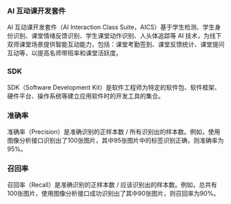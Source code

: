 ### AI 互动课开发套件
AI 互动课开发套件（AI Interaction Class Suite，AICS）基于学生检测、学生身份识别、课堂情绪反馈识别、学生课堂动作识别、人头体追踪等 AI 技术，为线下双师课堂场景提供智能互动能力，包括：课堂考勤签到、课堂反馈统计、课堂提问互动等，以提高名师带班率和课堂活跃度。

### SDK
SDK（Software Development Kit）是软件工程师为特定的软件包、软件框架、硬件平台、操作系统等建立应用软件时的开发工具的集合。

### 准确率
准确率（Precision）是准确识别的正样本数 / 所有识别出的样本数。例如，使用图像分析接口识别出了100张图片，其中95张图片中的标签识别正确，则准确率为95%。

### 召回率
召回率（Recall）是准确识别的正样本数 / 应该识别出的样本数。例如，总共有100张图片，使用图像分析接口成功识别出了其中90张图片，则召回率为90%。
